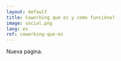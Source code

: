```yaml
---
layout: default
title: Coworking que es y como funcióna?
image: social.png
lang: es
ref: coworking-que-es
---
```


Nueva página.
